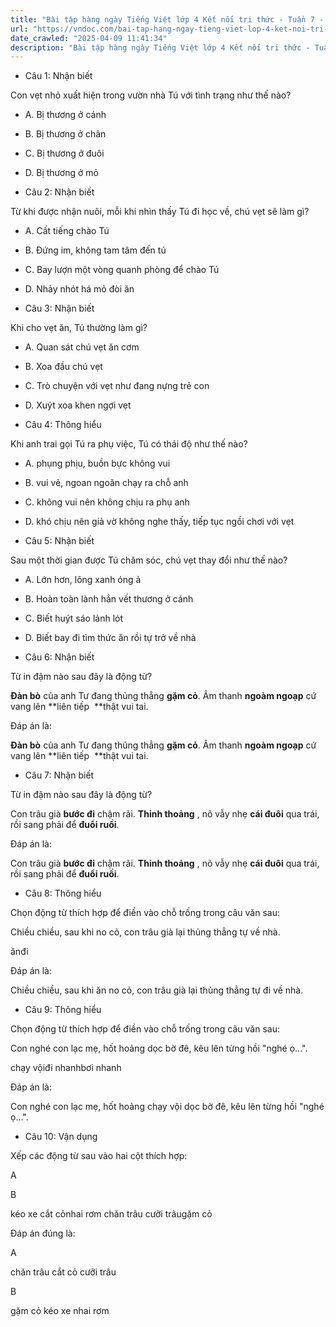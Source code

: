 ```yaml
---
title: "Bài tập hàng ngày Tiếng Việt lớp 4 Kết nối tri thức - Tuần 7 - Thứ 2 gồm các câu hỏi tổng hợp nội dung Đọc hiểu văn bản và Luyện từ và câu được học ở Tuần 7 trong chương trình Tiếng Việt lớp 4 Tập 1 Kết nối tri thức."
url: "https://vndoc.com/bai-tap-hang-ngay-tieng-viet-lop-4-ket-noi-tri-thuc-tuan-7-thu-2-330796"
date_crawled: "2025-04-09 11:41:34"
description: "Bài tập hàng ngày Tiếng Việt lớp 4 Kết nối tri thức - Tuần 7 - Thứ 2 gồm các câu hỏi tổng hợp nội dung Đọc hiểu văn bản và Luyện từ và câu được học ở Tuần 7 trong chương trình Tiếng Việt lớp 4 Tập 1 Kết nối tri thức."
---
```


* Câu 1:  Nhận biết

Con vẹt nhỏ xuất hiện trong vườn nhà Tú với tình trạng như thế nào?

  * A. Bị thương ở cánh 
  * B. Bị thương ở chân 
  * C. Bị thương ở đuôi 
  * D. Bị thương ở mỏ 



* Câu 2:  Nhận biết

Từ khi được nhận nuôi, mỗi khi nhìn thấy Tú đi học về, chú vẹt sẽ làm gì?

  * A. Cất tiếng chào Tú 
  * B. Đứng im, không tam tâm đến tú 
  * C. Bay lượn một vòng quanh phòng để chào Tú 
  * D. Nhảy nhót há mỏ đòi ăn 



* Câu 3:  Nhận biết

Khi cho vẹt ăn, Tú thường làm gì?

  * A. Quan sát chú vẹt ăn cơm 
  * B. Xoa đầu chú vẹt 
  * C. Trò chuyện với vẹt như đang nựng trẻ con 
  * D. Xuýt xoa khen ngợi vẹt 



* Câu 4:  Thông hiểu

Khi anh trai gọi Tú ra phụ việc, Tú có thái độ như thế nào?

  * A. phụng phịu, buồn bực không vui 
  * B. vui vẻ, ngoan ngoãn chạy ra chỗ anh 
  * C. không vui nên không chịu ra phụ anh 
  * D. khó chịu nên giả vờ không nghe thấy, tiếp tục ngồi chơi với vẹt 



* Câu 5:  Nhận biết

Sau một thời gian được Tú chăm sóc, chú vẹt thay đổi như thế nào?

  * A. Lớn hơn, lông xanh óng ả 
  * B. Hoàn toàn lành hẳn vết thương ở cánh 
  * C. Biết huýt sáo lảnh lót 
  * D. Biết bay đi tìm thức ăn rồi tự trở về nhà 



* Câu 6:  Nhận biết

Từ in đậm nào sau đây là động từ?

**Đàn bò** của anh Tư đang thủng thẳng **gặm cỏ**. Âm thanh **ngoàm ngoạp** cứ vang lên **liên tiếp  **thật vui tai.

Đáp án là:

**Đàn bò** của anh Tư đang thủng thẳng **gặm cỏ**. Âm thanh **ngoàm ngoạp** cứ vang lên **liên tiếp  **thật vui tai.

* Câu 7:  Nhận biết

Từ in đậm nào sau đây là động từ?

Con trâu già **bước đi** chậm rãi. **Thỉnh thoảng** , nõ vẫy nhẹ **cái đuôi** qua trái, rồi sang phải để **đuổi ruồi**.

Đáp án là:

Con trâu già **bước đi** chậm rãi. **Thỉnh thoảng** , nõ vẫy nhẹ **cái đuôi** qua trái, rồi sang phải để **đuổi ruồi**.

* Câu 8:  Thông hiểu

Chọn động từ thích hợp để điền vào chỗ trống trong câu văn sau:

Chiều chiều, sau khi  no cỏ, con trâu già lại thủng thẳng tự  về nhà.

ănđi

Đáp án là:

Chiều chiều, sau khi ăn no cỏ, con trâu già lại thủng thẳng tự đi về nhà.

* Câu 9:  Thông hiểu

Chọn động từ thích hợp để điền vào chỗ trống trong câu văn sau:

Con nghé con lạc mẹ, hốt hoảng  dọc bờ đê, kêu lên từng hồi "nghé ọ...".

chạy vộiđi nhanhbơi nhanh

Đáp án là:

Con nghé con lạc mẹ, hốt hoảng chạy vội dọc bờ đê, kêu lên từng hồi "nghé ọ...".

* Câu 10:  Vận dụng

Xếp các động từ sau vào hai cột thích hợp:

A

B

kéo xe cắt cỏnhai rơm chăn trâu cưỡi trâugặm cỏ

Đáp án đúng là:

A

chăn trâu cắt cỏ cưỡi trâu

B

gặm cỏ kéo xe nhai rơm
